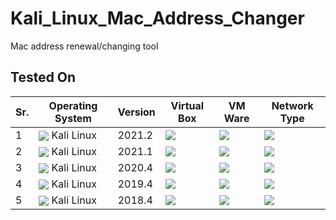 # Kali_Linux_Mac_Address_Changer
 Mac address renewal/changing tool



## Tested On 

 Sr. | Operating System | Version | Virtual Box | VM Ware | Network Type |
--- | --- | --- | --- | --- | --- |
1 | <img align="center" src="https://img.icons8.com/color/25/000000/kali-linux.png"> Kali Linux</img> | 2021.2 | <img algin="center" src="https://badgen.net/github/status/micromatch/micromatch/4.0.1">|<img algin="center" src="https://badgen.net/github/status/micromatch/micromatch/4.0.1"> |<img algin="center" src="https://badgen.net/badge/Network/NAT/brown"> |
2 | <img align="center" src="https://img.icons8.com/color/25/000000/kali-linux.png"> Kali Linux</img > | 2021.1 | <img algin="center" src="https://badgen.net/github/status/micromatch/micromatch/4.0.1"> | <img algin="center" src="https://badgen.net/github/status/micromatch/micromatch/4.0.1"> | <img algin="center" src="https://badgen.net/badge/Network/NAT/brown">  |
3 | <img align="center" src="https://img.icons8.com/color/25/000000/kali-linux.png"> Kali Linux</img > | 2020.4 | <img algin="center" src="https://badgen.net/github/status/micromatch/micromatch/4.0.1">| <img algin="center" src="https://badgen.net/github/status/micromatch/micromatch/4.0.1">|<img algin="center" src="https://badgen.net/badge/Network/NAT/brown"> |
4 | <img align="center" src="https://img.icons8.com/color/25/000000/kali-linux.png"> Kali Linux</img > | 2019.4 | <img algin="center" src="https://badgen.net/github/status/micromatch/micromatch/4.0.1">| <img algin="center" src="https://badgen.net/github/status/micromatch/micromatch/4.0.1">| <img algin="center" src="https://badgen.net/badge/Network/NAT/brown"> |
5 | <img align="center" src="https://img.icons8.com/color/25/000000/kali-linux.png"> Kali Linux</img > | 2018.4 | <img algin="center" src="https://badgen.net/github/status/micromatch/micromatch/4.0.1">| <img algin="center" src="https://badgen.net/github/status/micromatch/micromatch/4.0.1">| <img algin="center" src="https://badgen.net/badge/Network/NAT/brown"> |


